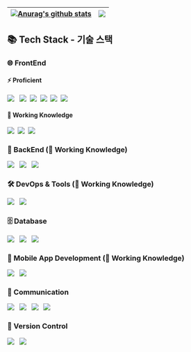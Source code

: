 | <a href="https://github.com/anuraghazra/github-readme-stats"><img align="center" src="https://github-readme-stats.vercel.app/api?username=dggb&show_icons=true&include_all_commits=true&theme=buefy&hide_border=true" alt="Anurag's github stats" /></a> | <a href="https://github.com/anuraghazra/github-readme-stats"><img align="center" src="https://github-readme-stats.vercel.app/api/top-langs/?username=dggb&layout=compact&theme=buefy&hide_border=true" /></a> |
| ------------- | ------------- |

## 📚 Tech Stack - 기술 스택

### 🌐 FrontEnd
#### ⚡ Proficient
<div>
  <img src="https://img.shields.io/badge/vue.js-4FC08D?style=for-the-badge&logo=vue.js&logoColor=white"> &nbsp
  <img src="https://img.shields.io/badge/jquery-0769AD?style=for-the-badge&logo=jquery&logoColor=white">&nbsp
  <img src="https://img.shields.io/badge/javascript-F7DF1E.svg?style=for-the-badge&logo=javascript&logoColor=20232a" />&nbsp
  <img src="https://img.shields.io/badge/html-E34F26.svg?style=for-the-badge&logo=html5&logoColor=white" />&nbsp
  <img src="https://img.shields.io/badge/css-1572B6?style=for-the-badge&logo=css3&logoColor=white">&nbsp
  <img src="https://img.shields.io/badge/bootstrap-7952B3?style=for-the-badge&logo=bootstrap&logoColor=white">&nbsp
</div>

#### 🌱 Working Knowledge
<div>
  <img src="https://img.shields.io/badge/react-20232a.svg?style=for-the-badge&logo=react&logoColor=61DAFB" />&nbsp
  <img src="https://img.shields.io/badge/typescript-007ACC.svg?style=for-the-badge&logo=typescript&logoColor=white" />&nbsp
  <img src="https://img.shields.io/badge/styled--components-DB7093?style=for-the-badge&logo=styled-components&logoColor=ffd35b" />&nbsp
</div>

### 🔧 BackEnd (🌱 Working Knowledge)
<div>
  <img src="https://img.shields.io/badge/java-007396?style=for-the-badge&logo=java&logoColor=white"> &nbsp
  <img src="https://img.shields.io/badge/node.js-339933?style=for-the-badge&logo=Node.js&logoColor=white"> &nbsp
  <img src="https://img.shields.io/badge/net-512BD4?style=for-the-badge&logo=dotnet&logoColor=white"> &nbsp
</div>

### 🛠️ DevOps & Tools (🌱 Working Knowledge)
<div>
  <img src="https://img.shields.io/badge/docker-2496ED?style=for-the-badge&logo=docker&logoColor=white"> &nbsp
  <img src="https://img.shields.io/badge/amazonaws-232F3E?style=for-the-badge&logo=amazonaws&logoColor=white"> &nbsp
</div>


### 🗄️ Database
<div>
  <img src="https://img.shields.io/badge/oracle-F80000?style=for-the-badge&logo=oracle&logoColor=white"> &nbsp
  <img src="https://img.shields.io/badge/mysql-4479A1?style=for-the-badge&logo=mysql&logoColor=white"> &nbsp
  <img src="https://img.shields.io/badge/postgresql-4169E1?style=for-the-badge&logo=postgresql&logoColor=white"> &nbsp
</div>

### 📱 Mobile App Development (🌱 Working Knowledge)
<div>
  <img src="https://img.shields.io/badge/flutter-02569B?style=for-the-badge&logo=flutter&logoColor=white"> &nbsp
  <img src="https://img.shields.io/badge/androidstudio-3DDC84?style=for-the-badge&logo=androidstudio&logoColor=white"> &nbsp
</div>


### 💬 Communication
<div>
  <img src="https://img.shields.io/badge/jira-0052CC?style=for-the-badge&logo=jira&logoColor=white"> &nbsp
  <img src="https://img.shields.io/badge/confluence-172B4D?style=for-the-badge&logo=confluence&logoColor=white"> &nbsp
  <img src="https://img.shields.io/badge/slack-4A154B?style=for-the-badge&logo=slack&logoColor=white"> &nbsp
  <img src="https://img.shields.io/badge/figma-F24E1E?style=for-the-badge&logo=figma&logoColor=white"> &nbsp
</div>

### 🔀 Version Control
<div>
  <img src="https://img.shields.io/badge/github-181717?style=for-the-badge&logo=github&logoColor=white"> &nbsp
  <img src="https://img.shields.io/badge/bitbucket-0052CC?style=for-the-badge&logo=bitbucket&logoColor=white"> &nbsp
</div>

